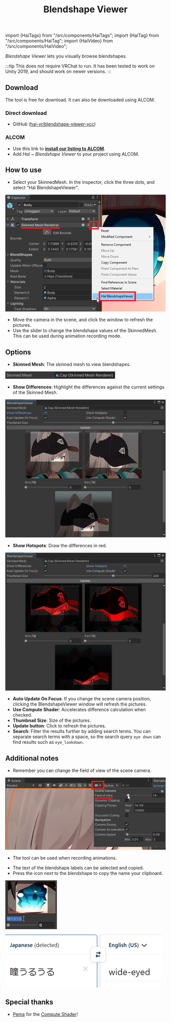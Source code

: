 ﻿---
title: Blendshape Viewer
---
import {HaiTags} from "/src/components/HaiTags";
import {HaiTag} from "/src/components/HaiTag";
import {HaiVideo} from "/src/components/HaiVideo";

<HaiTags>
<HaiTag isUniversal={true} />
</HaiTags>

*Blendshape Viewer* lets you visually browse blendshapes.

:::tip
This does not require VRChat to run. It has been tested to work on Unity 2019, and should work on newer versions.
:::

<HaiVideo src="./blendshape-viewer-img/sx_2022-01-15_00-25-45_Je9CWGeOH8.mp4"></HaiVideo>

## Download

The tool is free for download. It can also be downloaded using ALCOM.

### Direct download

- GitHub ([hai-vr/blendshape-viewer-vcc](https://github.com/hai-vr/blendshape-viewer-vcc))

### ALCOM

- Use this link to **[install our listing to ALCOM](vcc://vpm/addRepo?url=https://hai-vr.github.io/vpm-listing/index.json)**.
- Add *Haï ~ Blendshape Viewer* to your project using ALCOM.

## How to use

- Select your SkinnedMesh. In the inspector, click the three dots, and select “Haï BlendshapeViewer”.

![Untitled](blendshape-viewer-img/Untitled.png)

- Move the camera in the scene, and click the window to refresh the pictures.
- Use the slider to change the blendshape values of the SkinnedMesh. This can be used during animation recording mode.

## Options

- **Skinned Mesh**: The skinned mesh to view blendshapes.

![Untitled](blendshape-viewer-img/Untitled%201.png)

- **Show Differences**: Highlight the differences against the current settings of the Skinned Mesh.

![Untitled](blendshape-viewer-img/Untitled%202.png)

- **Show Hotspots**: Draw the differences in red.

![Untitled](blendshape-viewer-img/Untitled%203.png)

- **Auto Update On Focus**: If you change the scene camera position, clicking the BlendshapeViewer window will refresh the pictures.
- **Use Compute Shader**: Accelerates difference calculation when checked.
- **Thumbnail Size**: Size of the pictures.
- **Update button**: Click to refresh the pictures.
- **Search**: Filter the results further by adding search terms. You can separate search terms with a space, so the search query `eye down` can find results such as `eye_lookdown`.

## Additional notes

- Remember you can change the field of view of the scene camera.

![Untitled](blendshape-viewer-img/Untitled%205.png)

- The tool can be used when recording animations.

<HaiVideo src="./blendshape-viewer-img/sx_2022-01-15_00-18-15_4Kdbs1Hlck.mp4"></HaiVideo>

- The text of the blendshape labels can be selected and copied.
- Press the icon next to the blendshape to copy the name your clipboard.

![Untitled](blendshape-viewer-img/Untitled%206.png)

![Untitled](blendshape-viewer-img/Untitled%207.png)

## Special thanks

- [Pema](https://github.com/pema99/) for the [Compute Shader](https://github.com/hai-vr/blendshape-viewer/commit/46db696df8be42d251f59c3f0fb240b117905c76)!